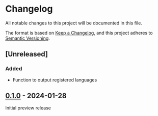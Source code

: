 # Changelog

All notable changes to this project will be documented in this file.

The format is based on [Keep a Changelog](https://keepachangelog.com/en/1.0.0/), and this project adheres
to [Semantic Versioning](https://semver.org/spec/v2.0.0.html).

## [Unreleased]

### Added
- Function to output registered languages

## [0.1.0] - 2024-01-28

Initial preview release

[0.1.0]: https://github.com/brotkrueml/twig-codehighlight/releases/tag/v0.1.0
